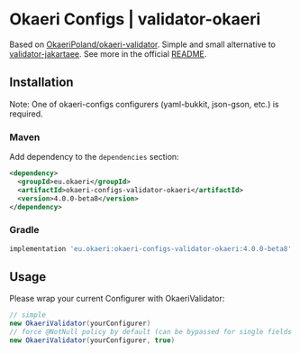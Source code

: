 # Okaeri Configs | validator-okaeri

Based on [OkaeriPoland/okaeri-validator](https://github.com/OkaeriPoland/okaeri-validator). Simple and small alternative
to [validator-jakartaee](https://github.com/OkaeriPoland/okaeri-configs/tree/master/validator-jakartaee). See more in the official [README](https://github.com/OkaeriPoland/okaeri-validator#readme).

## Installation

Note: One of okaeri-configs configurers (yaml-bukkit, json-gson, etc.) is required.

### Maven

Add dependency to the `dependencies` section:

```xml
<dependency>
  <groupId>eu.okaeri</groupId>
  <artifactId>okaeri-configs-validator-okaeri</artifactId>
  <version>4.0.0-beta8</version>
</dependency>
```

### Gradle

```groovy
implementation 'eu.okaeri:okaeri-configs-validator-okaeri:4.0.0-beta8'
```

## Usage

Please wrap your current Configurer with OkaeriValidator:

```java
// simple
new OkaeriValidator(yourConfigurer)
// force @NotNull policy by default (can be bypassed for single fields using @Nullable)
new OkaeriValidator(yourConfigurer, true)
```

